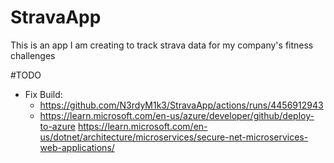 # StravaApp
This is an app I am creating to track strava data for my company's fitness challenges


#TODO
- Fix Build: 
    - https://github.com/N3rdyM1k3/StravaApp/actions/runs/4456912943
    - https://learn.microsoft.com/en-us/azure/developer/github/deploy-to-azure
https://learn.microsoft.com/en-us/dotnet/architecture/microservices/secure-net-microservices-web-applications/
